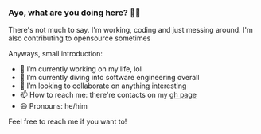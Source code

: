 ### Ayo, what are you doing here? 🤨📸
There's not much to say. I'm working, coding and just messing around.
I'm also contributing to opensource sometimes

Anyways, small introduction:
- 🔭 I’m currently working on my life, lol
- 🌱 I’m currently diving into software engineering overall
- 👯 I’m looking to collaborate on anything interesting
- 📫 How to reach me: there're contacts on my [gh page](https://lokot0k.github.io)
- 😄 Pronouns: he/him

Feel free to reach me if you want to!
